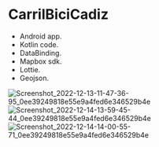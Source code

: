 # CarrilBiciCadiz
- Android app.
- Kotlin code. 
- DataBinding.
- Mapbox sdk.
- Lottie.
- Geojson.

![Screenshot_2022-12-13-11-47-36-95_0ee39249818e55e9a4fed6e346529b4e](https://user-images.githubusercontent.com/37807677/207318676-84603ff0-d4e4-4f15-b4b6-bed3877d96aa.jpg)
![Screenshot_2022-12-14-13-59-45-44_0ee39249818e55e9a4fed6e346529b4e](https://user-images.githubusercontent.com/37807677/207602503-21292a44-54b6-4041-a844-09545b986f24.jpg)
![Screenshot_2022-12-14-14-00-55-71_0ee39249818e55e9a4fed6e346529b4e](https://user-images.githubusercontent.com/37807677/207602543-d80cd4c4-746c-4295-8ee8-5d3dbda54f51.jpg)



